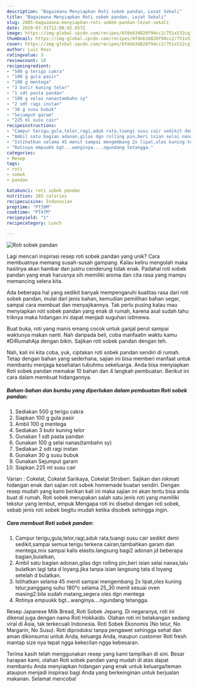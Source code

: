 ```yaml
---
description: "Bagaimana Menyiapkan Roti sobek pandan, Lezat Sekali"
title: "Bagaimana Menyiapkan Roti sobek pandan, Lezat Sekali"
slug: 2005-bagaimana-menyiapkan-roti-sobek-pandan-lezat-sekali
date: 2020-07-31T12:00:02.657Z
image: https://img-global.cpcdn.com/recipes/6fdeb3d820f94cc2/751x532cq70/roti-sobek-pandan-foto-resep-utama.jpg
thumbnail: https://img-global.cpcdn.com/recipes/6fdeb3d820f94cc2/751x532cq70/roti-sobek-pandan-foto-resep-utama.jpg
cover: https://img-global.cpcdn.com/recipes/6fdeb3d820f94cc2/751x532cq70/roti-sobek-pandan-foto-resep-utama.jpg
author: Luis Ross
ratingvalue: 3
reviewcount: 10
recipeingredient:
- "500 g terigu cakra"
- "100 g gula pasir"
- "100 g mentega"
- "3 butir kuning telor"
- "1 sdt pasta pandan"
- "100 g selai nanastambahn sy"
- "2 sdt ragi instan"
- "30 g susu bubuk"
- "Sejumput garam"
- "225 ml susu cair"
recipeinstructions:
- "Campur terigu,gula,telor,ragi,aduk rata,tuangi susu cair sedikit demi sedikit,sampai semua terigu terkena cairan,tambahkan garam dan mentega,mix sampai kalis elastis.langsung bagi2 adonan jd beberapa bagian,bulatkan,"
- "Ambil satu bagian adonan,gilas dgn rolling pin,beri isian selai nanas,lalu bulatkan lagi tata d loyang.jika tanpa isian langsung tata d loyang setelah d bulatkan."
- "Istihatkan selama 45 menit sampai mengembang 2x lipat,oles kuning telur,panggang suhu 180°c selama 25_30 menit sesuai oven masing2.bila sudah matang,segera oles dgn mentega"
- "Rotinya empuukk bgt...wanginya....ngundang tetangga."
categories:
- Resep
tags:
- roti
- sobek
- pandan

katakunci: roti sobek pandan 
nutrition: 203 calories
recipecuisine: Indonesian
preptime: "PT39M"
cooktime: "PT47M"
recipeyield: "1"
recipecategory: Lunch

---
```



![Roti sobek pandan](https://img-global.cpcdn.com/recipes/6fdeb3d820f94cc2/751x532cq70/roti-sobek-pandan-foto-resep-utama.jpg)

Lagi mencari inspirasi resep roti sobek pandan yang unik? Cara membuatnya memang susah-susah gampang. Kalau keliru mengolah maka hasilnya akan hambar dan justru cenderung tidak enak. Padahal roti sobek pandan yang enak harusnya sih memiliki aroma dan cita rasa yang mampu memancing selera kita.

Ada beberapa hal yang sedikit banyak mempengaruhi kualitas rasa dari roti sobek pandan, mulai dari jenis bahan, kemudian pemilihan bahan segar, sampai cara membuat dan menyajikannya. Tak perlu pusing kalau mau menyiapkan roti sobek pandan yang enak di rumah, karena asal sudah tahu triknya maka hidangan ini dapat menjadi suguhan istimewa.

Buat buka, roti yang manis emang cocok untuk ganjal perut sampai waktunya makan nanti. Nah daripada beli, coba manfaatin waktu kamu #DiRumahAja dengan bikin. Sajikan roti sobek pandan dengan teh.


Nah, kali ini kita coba, yuk, ciptakan roti sobek pandan sendiri di rumah. Tetap dengan bahan yang sederhana, sajian ini bisa memberi manfaat untuk membantu menjaga kesehatan tubuhmu sekeluarga. Anda bisa menyiapkan Roti sobek pandan memakai 10 bahan dan 4 langkah pembuatan. Berikut ini cara dalam membuat hidangannya.

<!--inarticleads1-->

##### Bahan-bahan dan bumbu yang diperlukan dalam pembuatan Roti sobek pandan:

1. Sediakan 500 g terigu cakra
1. Siapkan 100 g gula pasir
1. Ambil 100 g mentega
1. Sediakan 3 butir kuning telor
1. Gunakan 1 sdt pasta pandan
1. Gunakan 100 g selai nanas(tambahn sy)
1. Sediakan 2 sdt ragi instan
1. Gunakan 30 g susu bubuk
1. Gunakan Sejumput garam
1. Siapkan 225 ml susu cair


Varian : Cokelat, Cokelat Sarikaya, Cokelat Stroberi. Sajikan dan nikmati hidangan enak dari sajian roti sobek homemade buatan sendiri. Dengan resep mudah yang kami berikan kali ini maka sajian ini akan tentu bisa anda buat di rumah. Roti sobek merupakan salah satu jenis roti yang memiliki tekstur yang lembut, empuk Mengapa roti ini disebut dengan roti sobek, sebab jenis roti sobek begitu mudah ketika disobek sehingga ingin. 

<!--inarticleads2-->

##### Cara membuat Roti sobek pandan:

1. Campur terigu,gula,telor,ragi,aduk rata,tuangi susu cair sedikit demi sedikit,sampai semua terigu terkena cairan,tambahkan garam dan mentega,mix sampai kalis elastis.langsung bagi2 adonan jd beberapa bagian,bulatkan,
1. Ambil satu bagian adonan,gilas dgn rolling pin,beri isian selai nanas,lalu bulatkan lagi tata d loyang.jika tanpa isian langsung tata d loyang setelah d bulatkan.
1. Istihatkan selama 45 menit sampai mengembang 2x lipat,oles kuning telur,panggang suhu 180°c selama 25_30 menit sesuai oven masing2.bila sudah matang,segera oles dgn mentega
1. Rotinya empuukk bgt...wanginya....ngundang tetangga.


Resep Japanese Milk Bread, Roti Sobek Jepang. Di negaranya, roti ini dikenal juga dengan nama Roti Hokkaido. Olahan roti ini belakangan sedang viral di Asia, tak terkecuali Indonesia. Roti Sobek Ekonomis (No telur, No Margarin, No Susu). Roti diproduksi tanpa pengawet sehingga sehat dan aman dikonsumsi untuk Anda, keluarga Anda, maupun customer Roti fresh mantap size nya tepat ngga kekecilan ngga kebesaran. 

Terima kasih telah menggunakan resep yang kami tampilkan di sini. Besar harapan kami, olahan Roti sobek pandan yang mudah di atas dapat membantu Anda menyiapkan hidangan yang enak untuk keluarga/teman ataupun menjadi inspirasi bagi Anda yang berkeinginan untuk berjualan makanan. Selamat mencoba!
